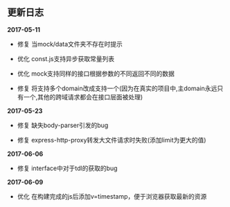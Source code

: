 ## 更新日志

**2017-05-11**

- 修复 当mock/data文件夹不存在时提示

- 优化 const.js支持异步获取常量列表

- 优化 mock支持同样的接口根据参数的不同返回不同的数据

- 修复 将支持多个domain改成支持一个(因为在真实的项目中,主domain永远只有一个,其他的跨域请求都会在接口层面被处理)

**2017-05-23**

- 修复 缺失body-parser引发的bug

- 修复 express-http-proxy转发大文件请求时失败(添加limit为更大的值)

**2017-06-06**

- 修复 interface中对于tdl的获取的bug

**2017-06-09**

- 优化 在构建完成的js后添加v=timestamp，便于浏览器获取最新的资源